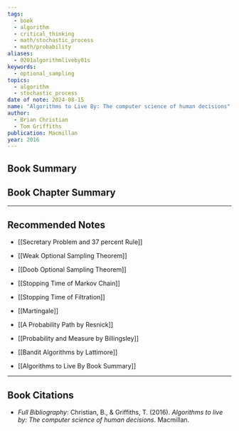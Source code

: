 ```yaml
---
tags:
  - book
  - algorithm
  - critical_thinking
  - math/stochastic_process
  - math/probability
aliases:
  - 0201algorithmliveby01s
keywords:
  - optional_sampling
topics:
  - algorithm
  - stochastic_process
date of note: 2024-08-15
name: "Algorithms to Live By: The computer science of human decisions"
author:
  - Brian Christian
  - Tom Griffiths
publication: Macmillan
year: 2016
---
```


## Book Summary



## Book Chapter Summary





-----------
##  Recommended Notes

- [[Secretary Problem and 37 percent Rule]]
- [[Weak Optional Sampling Theorem]]
- [[Doob Optional Sampling Theorem]]
- [[Stopping Time of Markov Chain]]
- [[Stopping Time of Filtration]]
- [[Martingale]]

- [[A Probability Path by Resnick]]
- [[Probability and Measure by Billingsley]]
- [[Bandit Algorithms by Lattimore]]

- [[Algorithms to Live By Book Summary]]


----------
## Book Citations

- *Full Bibliography*: Christian, B., & Griffiths, T. (2016). _Algorithms to live by: The computer science of human decisions_. Macmillan.

